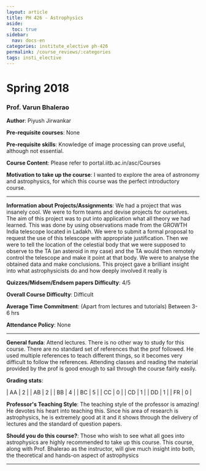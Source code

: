 ```yaml
---
layout: article
title: PH 426 - Astrophysics
aside:
  toc: true
sidebar:
  nav: docs-en
categories: institute_elective ph-426
permalink: /course_reviews/:categories
tags: insti_elective
---
```


# Spring 2018
### Prof. Varun Bhalerao
**Author**: Piyush Jirwankar

**Pre-requisite courses**: None

**Pre-requisite skills**: Knowledge of image processing can prove useful, although not essential.

**Course Content**: Please refer to portal.iitb.ac.in/asc/Courses

**Motivation to take up the course**: I wanted to explore the area of astronomy and astrophysics, for which this course was the perfect introductory course.

---

**Information about Projects/Assignments**: We had a project that was insanely cool. We were to form teams and devise projects for ourselves. The aim of this project was to put into application what all theory we had learned. This was done by using observations made from the GROWTH India telescope located in Ladakh. We were to submit a formal proposal to request the use of this telescope with appropriate justification. Then we were to tell the location of the celestial body that we were supposed to observe to the TA (an asteroid in my case) and the TA would then remotely control the telescope and make it point at that body. We were to analyse the obtained data and make conclusions. This project gave a brilliant insight into what astrophysicists do and how deeply involved it really is


**Quizzes/Midsem/Endsem papers Difficulty**: 4/5

**Overall Course Difficulty**: Difficult

**Average Time Commitment**:
(Apart from lectures and tutorials)
Between 3-6 hrs

**Attendance Policy**: None

---

**General funda**: Attend lectures. There is no other way to study for this course. There are no standard set of references that the prof followed. He used multiple references to teach different things, so it becomes very difficult to follow the references. Attending classes and reading the material provided by the prof is good enough to sail through the course fairly easily.

**Grading stats**:

| AA | 2  |
| AB | 2  |
| BB | 4  |
| BC | 5  |
| CC | 0  |
| CD | 1  |
| DD | 1  |
| FR | 0  |

**Professor's Teaching Style**: The teaching style of the professor is amazing! He devotes his heart into teaching this. Since his area of research is astrophysics, he is extremely good at it and it shows through the delivery of lectures and the standard of question papers.


**Should you do this course?**: Those who wish to see what all goes into astrophysics are highly recommended to take up this course. This course, along with Prof. Bhalerao as the instructor, will give much insight into both, the theoretical and hands-on aspect of astrophysics

---
